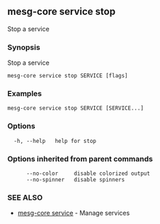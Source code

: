 ## mesg-core service stop

Stop a service

### Synopsis

Stop a service

```
mesg-core service stop SERVICE [flags]
```

### Examples

```
mesg-core service stop SERVICE [SERVICE...]
```

### Options

```
  -h, --help   help for stop
```

### Options inherited from parent commands

```
      --no-color     disable colorized output
      --no-spinner   disable spinners
```

### SEE ALSO

* [mesg-core service](mesg-core_service.md)	 - Manage services

